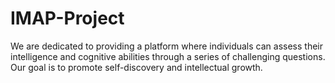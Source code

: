# IMAP-Project
We are dedicated to providing a platform where individuals can assess their intelligence and cognitive abilities through a series of challenging questions. Our goal is to promote self-discovery and intellectual growth.
